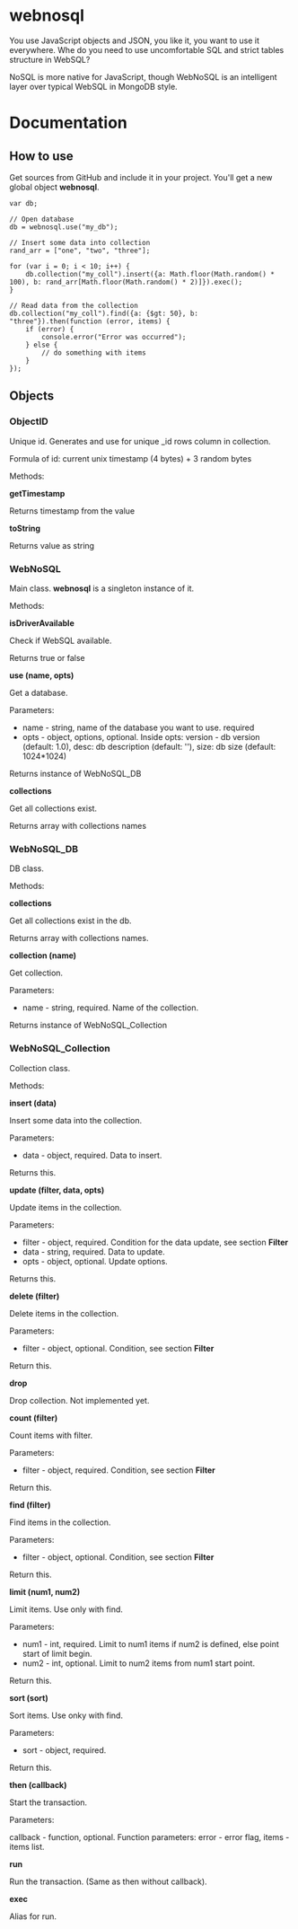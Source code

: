 # webnosql
You use JavaScript objects and JSON, you like it, you want to use it everywhere. Whe do you need to use uncomfortable SQL and strict tables structure in WebSQL?

NoSQL is more native for JavaScript, though WebNoSQL is an intelligent layer over typical WebSQL in MongoDB style.

# Documentation

## How to use

Get sources from GitHub and include it in your project. You'll get a new global object **webnosql**.

```
var db;

// Open database
db = webnosql.use("my_db");

// Insert some data into collection
rand_arr = ["one", "two", "three"];

for (var i = 0; i < 10; i++) {
    db.collection("my_coll").insert({a: Math.floor(Math.random() * 100), b: rand_arr[Math.floor(Math.random() * 2)]}).exec();
}

// Read data from the collection
db.collection("my_coll").find({a: {$gt: 50}, b: "three"}).then(function (error, items) {
    if (error) {
        console.error("Error was occurred");
    } else {
        // do something with items
    }
});
```

## Objects

### ObjectID

Unique id. Generates and use for unique _id rows column in collection.

Formula of id: current unix timestamp (4 bytes) + 3 random bytes

Methods:

**getTimestamp**

Returns timestamp from the value

**toString**

Returns value as string

### WebNoSQL

Main class. **webnosql** is a singleton instance of it.

Methods:

**isDriverAvailable**

Check if WebSQL available.

Returns true or false

**use (name, opts)**

Get a database.

Parameters:

- name - string, name of the database you want to use. required
- opts - object, options, optional. Inside opts: version - db version (default: 1.0), desc: db description (default: ''), size: db size (default: 1024*1024)

Returns instance of WebNoSQL_DB

**collections**

Get all collections exist.

Returns array with collections names

### WebNoSQL_DB

DB class.

Methods:

**collections**

Get all collections exist in the db.

Returns array with collections names.

**collection (name)**

Get collection.

Parameters:

- name - string, required. Name of the collection.

Returns instance of WebNoSQL_Collection

### WebNoSQL_Collection

Collection class.

Methods:

**insert (data)**

Insert some data into the collection.

Parameters:

- data - object, required. Data to insert.

Returns this.

**update (filter, data, opts)**

Update items in the collection.

Parameters:

- filter - object, required. Condition for the data update, see section **Filter**
- data - string, required. Data to update.
- opts - object, optional. Update options.

Returns this.

**delete (filter)**

Delete items in the collection.

Parameters:

- filter - object, optional. Condition, see section **Filter**

Return this.

**drop**

Drop collection. Not implemented yet.

**count (filter)**

Count items with filter.

Parameters:

- filter - object, required. Condition, see section **Filter**

Return this.

**find (filter)**

Find items in the collection.

Parameters:

- filter - object, optional. Condition, see section **Filter**

Return this.

**limit (num1, num2)**

Limit items. Use only with find.

Parameters:

- num1 - int, required. Limit to num1 items if num2 is defined, else point start of limit begin.
- num2 - int, optional. Limit to num2 items from num1 start point.

Return this.

**sort (sort)**

Sort items. Use onky with find.

Parameters:

- sort - object, required.

Return this.

**then (callback)**

Start the transaction.

Parameters:

callback - function, optional. Function parameters: error - error flag, items - items list.

**run**

Run the transaction. (Same as then without callback).

**exec**

Alias for run.
